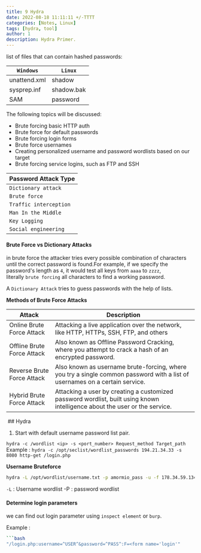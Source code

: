 ```yaml
---
title: 9 Hydra
date: 2022-08-18 11:11:11 +/-TTTT
categories: [Notes, Linux]
tags: [hydra, tool] 
author: 1  
description: Hydra Primer.
---
```


list of files that can contain hashed passwords:

| **`Windows`** | **`Linux`** |
| ------------- | ----------- |
| unattend.xml  | shadow      |
| sysprep.inf   | shadow.bak  |
| SAM           | password    |
The following topics will be discussed:

- Brute forcing basic HTTP auth
- Brute force for default passwords
- Brute forcing login forms
- Brute force usernames
- Creating personalized username and password wordlists based on our target
- Brute forcing service logins, such as FTP and SSH

| **Password Attack Type** |
| ------------------------ |
| `Dictionary attack`      |
| `Brute force`            |
| `Traffic interception`   |
| `Man In the Middle`      |
| `Key Logging`            |
| `Social engineering`     |

#### Brute Force vs Dictionary Attacks

in brute force the attacker tries every possible combination of characters until the correct password is found.For example, if we specify the password's length as `4`, it would test all keys from `aaaa` to `zzzz`, literally `brute forcing` all characters to find a working password.

A `Dictionary Attack` tries to guess passwords with the help of lists.

**Methods of Brute Force Attacks** 

|**Attack**|**Description**|
|---|---|
|Online Brute Force Attack|Attacking a live application over the network, like HTTP, HTTPs, SSH, FTP, and others|
|Offline Brute Force Attack|Also known as Offline Password Cracking, where you attempt to crack a hash of an encrypted password.|
|Reverse Brute Force Attack|Also known as username brute-forcing, where you try a single common password with a list of usernames on a certain service.|
|Hybrid Brute Force Attack|Attacking a user by creating a customized password wordlist, built using known intelligence about the user or the service.|

 ## Hydra
1. Start with default username password list pair.

`hydra -c /wordlist <ip> -s <port_number> Request_method Target_path`
Example : `hydra -c /opt/seclist/wordlist_passwords 194.21.34.33 -s 8080 http-get /login.php`

**Username Bruteforce**

```bash
hydra -L /opt/wordlist/username.txt -p amormio_pass -u -f 178.34.59.134 -s 8080 http-get /
```

`-L` : Username wordlist
-P : password wordlist


#### Determine login parameters

we can find out login parameter using `inspect element` or `burp`.

Example :

```bash
```bash
"/login.php:username=^USER^&password=^PASS^:F=<form name='login'"
```

